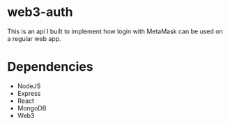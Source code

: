 # web3-auth
This is an api I built to implement how login with MetaMask can be used on a regular web app. 

# Dependencies
- NodeJS
- Express
- React 
- MongoDB
- Web3